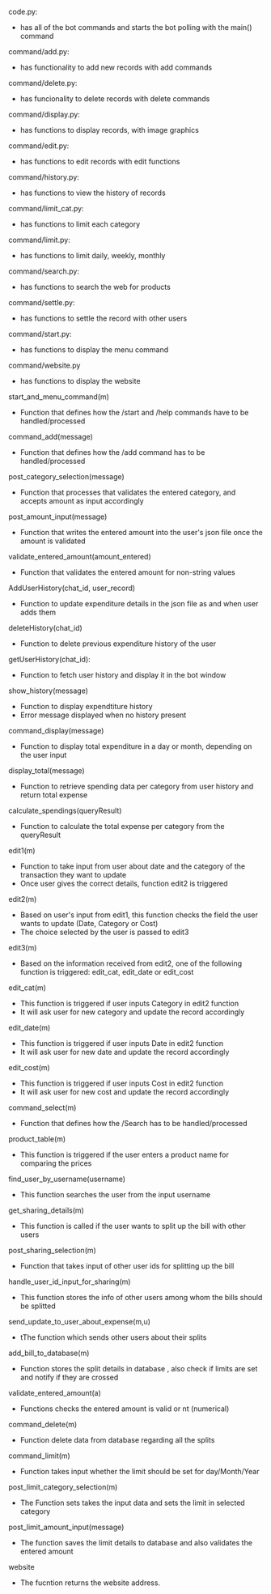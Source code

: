 code.py:
- has all of the bot commands and starts the bot polling with the main() command

command/add.py:
- has functionality to add new records with add commands

command/delete.py:
- has funcionality to delete records with delete commands

command/display.py:
- has functions to display records, with image graphics

command/edit.py:
- has functions to edit records with edit functions

command/history.py:
- has functions to view the history of records

command/limit_cat.py:
- has functions to limit each category

command/limit.py:
- has functions to limit daily, weekly, monthly

command/search.py:
- has functions to search the web for products

command/settle.py:
- has functions to settle the record with other users

command/start.py:
- has functions to display the menu command

command/website.py
- has functions to display the website

start_and_menu_command(m)
- Function that defines how the /start and /help commands have to be handled/processed

command_add(message)
- Function that defines how the /add command has to be handled/processed

post_category_selection(message)
- Function that processes that validates the entered category, and accepts amount as input accordingly

post_amount_input(message)
- Function that writes the entered amount into the user's json file once the amount is validated 

validate_entered_amount(amount_entered)
- Function that validates the entered amount for non-string values

AddUserHistory(chat_id, user_record)
- Function to update expenditure details in the json file as and when user adds them

deleteHistory(chat_id)
- Function to delete previous expenditure history of the user

getUserHistory(chat_id):
- Function to fetch user history and display it in the bot window

show_history(message)
- Function to display expendtiture history
- Error message displayed when no history present

command_display(message)
- Function to display total expenditure in a day or month, depending on the user input

display_total(message)
- Function to retrieve spending data per category from user history and return total expense

calculate_spendings(queryResult)
- Function to calculate the total expense per category from the queryResult

edit1(m)
- Function to take input from user about date and the category of the transaction they want to update
- Once user gives the correct details, function edit2 is triggered

edit2(m)
- Based on user's input from edit1, this function checks the field the user wants to update (Date, Category or Cost)
- The choice selected by the user is passed to edit3

edit3(m)
- Based on the information received from edit2, one of the following function is triggered: edit_cat, edit_date or edit_cost

edit_cat(m)
- This function is triggered if user inputs Category in edit2 function
- It will ask user for new category and update the record accordingly

edit_date(m)
- This function is triggered if user inputs Date in edit2 function
- It will ask user for new date and update the record accordingly

edit_cost(m)
- This function is triggered if user inputs Cost in edit2 function
- It will ask user for new cost and update the record accordingly

command_select(m)
- Function that defines how the /Search has to be handled/processed

product_table(m)
- This function is triggered if the user enters a product name for comparing the prices

find_user_by_username(username)
- This function searches the user from the input username

get_sharing_details(m)
- This function is called if the user wants to split up the bill with other users

post_sharing_selection(m)
- Function that takes input of other user ids for splitting up the bill

handle_user_id_input_for_sharing(m)
- This function stores the info of other users among whom the bills should be splitted

send_update_to_user_about_expense(m,u)
- tThe function which sends other users about their splits

add_bill_to_database(m)
- Function stores the split details in database , also check if limits are set and notify if they are crossed

validate_entered_amount(a)
- Functions checks the entered amount is valid or nt (numerical)

command_delete(m)
- Function delete data from database regarding all the splits

command_limit(m)
- Function takes input whether the limit should be set for day/Month/Year

post_limit_category_selection(m)
- The Function sets takes the input data and sets the limit in selected category

post_limit_amount_input(message)
- The function saves the limit details to database and also validates the entered amount

website
- The fucntion returns the website address.
